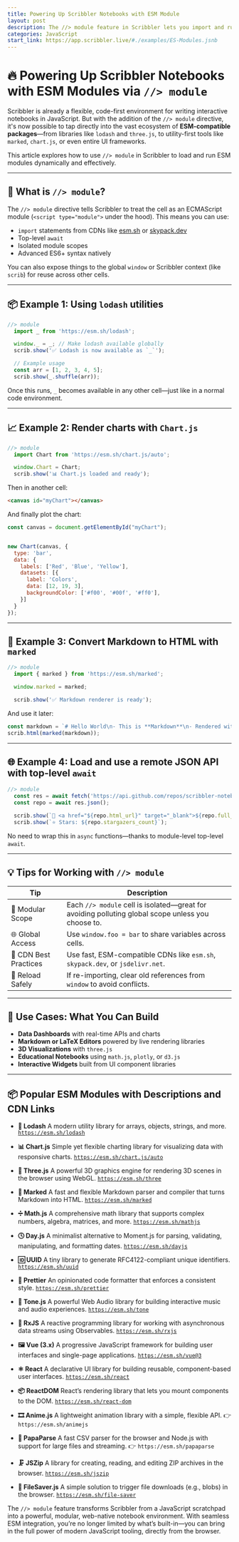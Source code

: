 ```yaml
---
title: Powering Up Scribbler Notebooks with ESM Module
layout: post
description: The //> module feature in Scribbler lets you import and run modern ESM libraries directly in notebook cells, unlocking powerful, modular, browser-native workflows.
categories: JavaScript
start_link: https://app.scribbler.live/#./examples/ES-Modules.jsnb
---
```


# 🔥 Powering Up Scribbler Notebooks with ESM Modules via `//> module`

Scribbler is already a flexible, code-first environment for writing interactive notebooks in JavaScript. But with the addition of the `//> module` directive, it's now possible to tap directly into the vast ecosystem of **ESM-compatible packages**—from libraries like `lodash` and `three.js`, to utility-first tools like `marked`, `chart.js`, or even entire UI frameworks.

This article explores how to use `//> module` in Scribbler to load and run ESM modules dynamically and effectively.

---

## 🧠 What is `//> module`?

The `//> module` directive tells Scribbler to treat the cell as an ECMAScript module (`<script type="module">` under the hood). This means you can use:

* `import` statements from CDNs like [esm.sh](https://esm.sh) or [skypack.dev](https://www.skypack.dev/)
* Top-level `await`
* Isolated module scopes
* Advanced ES6+ syntax natively

You can also expose things to the global `window` or Scribbler context (like `scrib`) for reuse across other cells.

---

## 📦 Example 1: Using `lodash` utilities

```js
//> module
  import _ from 'https://esm.sh/lodash';

  window._ = _; // Make lodash available globally
  scrib.show('✅ Lodash is now available as `_`');

  // Example usage
  const arr = [1, 2, 3, 4, 5];
  scrib.show(_.shuffle(arr));
```

Once this runs, `_` becomes available in any other cell—just like in a normal code environment.

---

## 📈 Example 2: Render charts with `Chart.js`

```js
//> module
  import Chart from 'https://esm.sh/chart.js/auto';

  window.Chart = Chart;
  scrib.show('📊 Chart.js loaded and ready');
```

Then in another cell:
```html
<canvas id="myChart"></canvas>
```
And finally plot the chart:
```js
const canvas = document.getElementById("myChart");


new Chart(canvas, {
  type: 'bar',
  data: {
    labels: ['Red', 'Blue', 'Yellow'],
    datasets: [{
      label: 'Colors',
      data: [12, 19, 3],
      backgroundColor: ['#f00', '#00f', '#ff0'],
    }]
  }
});
```

---

## 📜 Example 3: Convert Markdown to HTML with `marked`

```js
//> module
  import { marked } from 'https://esm.sh/marked';

  window.marked = marked;

  scrib.show('✅ Markdown renderer is ready');
```

And use it later:

```js
const markdown = `# Hello World\n- This is **Markdown**\n- Rendered with \`marked\``;
scrib.html(marked(markdown));
```

---

## 🌐 Example 4: Load and use a remote JSON API with top-level `await`

```js
//> module
  const res = await fetch('https://api.github.com/repos/scribbler-notebook/scribbler');
  const repo = await res.json();

  scrib.show(`🔗 <a href="${repo.html_url}" target="_blank">${repo.full_name}</a>`);
  scrib.show(`⭐ Stars: ${repo.stargazers_count}`);
```

No need to wrap this in `async` functions—thanks to module-level top-level `await`.

---

## 💡 Tips for Working with `//> module`

| Tip                   | Description                                                                                        |
| --------------------- | -------------------------------------------------------------------------------------------------- |
| 🧩 Modular Scope      | Each `//> module` cell is isolated—great for avoiding polluting global scope unless you choose to. |
| 🌐 Global Access      | Use `window.foo = bar` to share variables across cells.                                            |
| 🚀 CDN Best Practices | Use fast, ESM-compatible CDNs like `esm.sh`, `skypack.dev`, or `jsdelivr.net`.                     |
| 🔄 Reload Safely      | If re-importing, clear old references from `window` to avoid conflicts.                            |

---

## 🔮 Use Cases: What You Can Build

* **Data Dashboards** with real-time APIs and charts
* **Markdown or LaTeX Editors** powered by live rendering libraries
* **3D Visualizations** with `three.js`
* **Educational Notebooks** using `math.js`, `plotly`, or `d3.js`
* **Interactive Widgets** built from UI component libraries



---


## 📦 Popular ESM Modules with Descriptions and CDN Links

* **🔧 Lodash**
  A modern utility library for arrays, objects, strings, and more.
  [ `https://esm.sh/lodash`](https://esm.sh/lodash)


* **📊 Chart.js**
  Simple yet flexible charting library for visualizing data with responsive charts.
  [`https://esm.sh/chart.js/auto`](https://esm.sh/chart.js/auto)

* **🧱 Three.js**
  A powerful 3D graphics engine for rendering 3D scenes in the browser using WebGL.
  [`https://esm.sh/three`](https://esm.sh/three)

* **📝 Marked**
  A fast and flexible Markdown parser and compiler that turns Markdown into HTML.
  [`https://esm.sh/marked`](https://esm.sh/marked)

* **➗ Math.js**
  A comprehensive math library that supports complex numbers, algebra, matrices, and more.
  [`https://esm.sh/mathjs`](https://esm.sh/mathjs)

* **🕓 Day.js**
  A minimalist alternative to Moment.js for parsing, validating, manipulating, and formatting dates.
  [`https://esm.sh/dayjs`](https://esm.sh/dayjs)

* **🆔 UUID**
  A tiny library to generate RFC4122-compliant unique identifiers.
  [`https://esm.sh/uuid`](https://esm.sh/uuid)

* **🧹 Prettier**
  An opinionated code formatter that enforces a consistent style.
  [`https://esm.sh/prettier`](https://esm.sh/prettier)

* **🎵 Tone.js**
  A powerful Web Audio library for building interactive music and audio experiences.
  [`https://esm.sh/tone`](https://esm.sh/tone)

* **🔄 RxJS**
  A reactive programming library for working with asynchronous data streams using Observables.
  [`https://esm.sh/rxjs`](https://esm.sh/rxjs)

* **🖼️ Vue (3.x)**
  A progressive JavaScript framework for building user interfaces and single-page applications.
   [`https://esm.sh/vue@3`](https://esm.sh/vue@3)

* **⚛️ React**
  A declarative UI library for building reusable, component-based user interfaces.
  [`https://esm.sh/react`](https://esm.sh/react)

* **📦 ReactDOM**
  React’s rendering library that lets you mount components to the DOM.
  [`https://esm.sh/react-dom`](https://esm.sh/react-dom)

* **🎞️ Anime.js**
  A lightweight animation library with a simple, flexible API.
  👉 `https://esm.sh/animejs`

* **📄 PapaParse**
  A fast CSV parser for the browser and Node.js with support for large files and streaming.
  👉 `https://esm.sh/papaparse`

* **🗜️ JSZip**
  A library for creating, reading, and editing ZIP archives in the browser.
  [`https://esm.sh/jszip`](https://esm.sh/react-dom)

* **💾 FileSaver.js**
  A simple solution to trigger file downloads (e.g., blobs) in the browser.
  [`https://esm.sh/file-saver`](https://esm.sh/react-dom)

The `//> module` feature transforms Scribbler from a JavaScript scratchpad into a powerful, modular, web-native notebook environment. With seamless ESM integration, you’re no longer limited by what’s built-in—you can bring in the full power of modern JavaScript tooling, directly from the browser.
